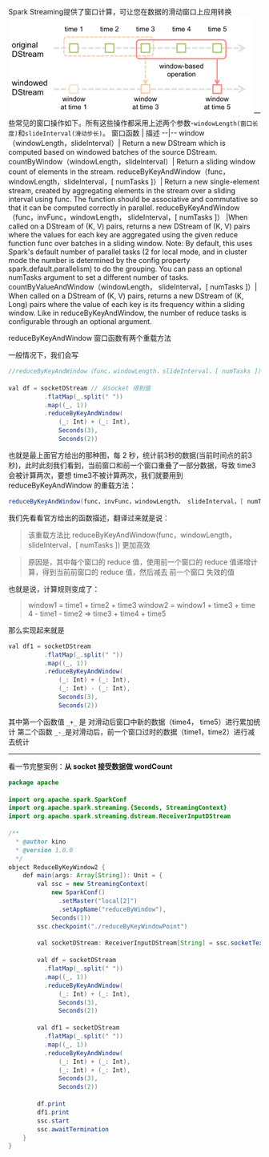 


Spark Streaming提供了窗口计算，可让您在数据的滑动窗口上应用转换
![官方SparkStreaming-window图](../../img/spark/20190926194138557.png)
一些常见的窗口操作如下。所有这些操作都采用上述两个参数-`windowLength(窗口长度)`和`slideInterval(滑动步长)`。
窗口函数  | 描述
--|--
window（windowLength，slideInterval）|	Return a new DStream which is computed based on windowed batches of the source DStream.
countByWindow（windowLength，slideInterval）|	Return a sliding window count of elements in the stream.
reduceByKeyAndWindow（func，windowLength，slideInterval，[ numTasks ]）|	Return a new single-element stream, created by aggregating elements in the stream over a sliding interval using func. The function should be associative and commutative so that it can be computed correctly in parallel.
reduceByKeyAndWindow（func，invFunc，windowLength， slideInterval，[ numTasks ]）	|When called on a DStream of (K, V) pairs, returns a new DStream of (K, V) pairs where the values for each key are aggregated using the given reduce function func over batches in a sliding window. Note: By default, this uses Spark's default number of parallel tasks (2 for local mode, and in cluster mode the number is determined by the config property spark.default.parallelism) to do the grouping. You can pass an optional numTasks argument to set a different number of tasks.
countByValueAndWindow（windowLength， slideInterval，[ numTasks ]）|	When called on a DStream of (K, V) pairs, returns a new DStream of (K, Long) pairs where the value of each key is its frequency within a sliding window. Like in reduceByKeyAndWindow, the number of reduce tasks is configurable through an optional argument.



reduceByKeyAndWindow 窗口函数有两个重载方法

一般情况下，我们会写 
```java
//reduceByKeyAndWindow（func，windowLength，slideInterval，[ numTasks ]）

val df = socketDStream // 从socket 得到值
          .flatMap(_.split(" "))
          .map((_, 1))
          .reduceByKeyAndWindow(
              (_: Int) + (_: Int),
              Seconds(3),
              Seconds(2))
```

也就是最上面官方给出的那种图，每 2 秒，统计前3秒的数据(当前时间点的前3秒)，此时此刻我们看到，当前窗口和前一个窗口重叠了一部分数据，导致 time3 会被计算两次，要想 time3不被计算两次，我们就要用到 reduceByKeyAndWindow 的重载方法：
```java
reduceByKeyAndWindow(func，invFunc，windowLength， slideInterval，[ numTasks ])
```


我们先看看官方给出的函数描述，翻译过来就是说：
>该重载方法比 reduceByKeyAndWindow(func，windowLength，slideInterval，[ numTasks ]) 更加高效

>原因是，其中每个窗口的 reduce 值，使用前一个窗口的 reduce 值递增计算，得到当前前窗口的 reduce 值，然后减去 前一个窗口 失效的值

也就是说，计算规则变成了：
>window1 = time1 + time2 + time3
window2 = window1 + time3 + time 4 - time1 - time2 => time3 + time4 + time5

那么实现起来就是
```java
val df1 = socketDStream
          .flatMap(_.split(" "))
          .map((_, 1))
          .reduceByKeyAndWindow(
              (_: Int) + (_: Int),
              (_: Int) - (_: Int),
              Seconds(3),
              Seconds(2))
```
其中第一个函数值 `_+_` 是 对滑动后窗口中新的数据（time4， time5）进行累加统计
第二个函数 `_-_`是对滑动后，前一个窗口过时的数据（time1，time2）进行减去统计

---
看一节完整案例：**从 socket 接受数据做 wordCount**
```java
package apache

import org.apache.spark.SparkConf
import org.apache.spark.streaming.{Seconds, StreamingContext}
import org.apache.spark.streaming.dstream.ReceiverInputDStream

/**
  * @author kino
  * @version 1.0.0
  */
object ReduceByKeyWindow2 {
    def main(args: Array[String]): Unit = {
        val ssc = new StreamingContext(
            new SparkConf()
              .setMaster("local[2]")
              .setAppName("reduceByWindow"),
            Seconds(1))
        ssc.checkpoint("./reduceByKeyWindowPoint")

        val socketDStream: ReceiverInputDStream[String] = ssc.socketTextStream("hadoop102", 9999)

        val df = socketDStream
          .flatMap(_.split(" "))
          .map((_, 1))
          .reduceByKeyAndWindow(
              (_: Int) + (_: Int),
              Seconds(3),
              Seconds(2))

        val df1 = socketDStream
          .flatMap(_.split(" "))
          .map((_, 1))
          .reduceByKeyAndWindow(
              (_: Int) + (_: Int),
              (_: Int) + (_: Int),
              Seconds(3),
              Seconds(2))

        df.print
        df1.print
        ssc.start
        ssc.awaitTermination
    }
}
```